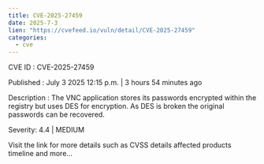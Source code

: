 ```yaml
--- 
title: CVE-2025-27459
date: 2025-7-3
lien: "https://cvefeed.io/vuln/detail/CVE-2025-27459"
categories:
  - cve
---
```


CVE ID : CVE-2025-27459

Published :  July 3
2025
12:15 p.m. | 3 hours
54 minutes ago

Description : The VNC application stores its passwords encrypted within the registry but uses DES for encryption. As DES is broken
the original passwords can be recovered.

Severity: 4.4 | MEDIUM

Visit the link for more details
such as CVSS details
affected products
timeline
and more...
